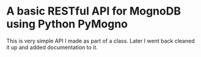 # A basic RESTful API for MognoDB using Python PyMogno
This is very simple API I made as part of a class. Later I went back cleaned it up and added documentation to it.